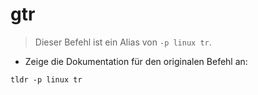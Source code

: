 # gtr

> Dieser Befehl ist ein Alias von `-p linux tr`.

- Zeige die Dokumentation für den originalen Befehl an:

`tldr -p linux tr`
